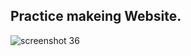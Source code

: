 ## Practice makeing Website.

![screenshot 36](https://user-images.githubusercontent.com/37717564/44826356-7255d400-abc3-11e8-98e0-9cee42ecf03e.png)
